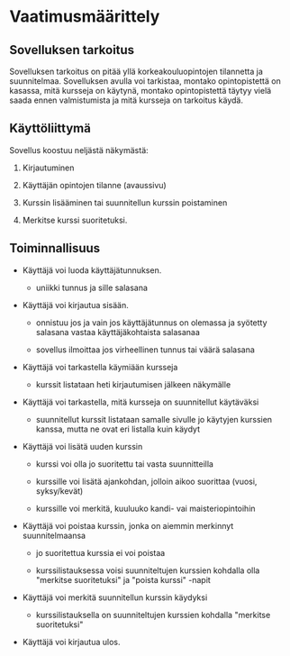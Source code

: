 # Vaatimusmäärittely

## Sovelluksen tarkoitus

Sovelluksen tarkoitus on pitää yllä korkeakouluopintojen tilannetta ja suunnitelmaa. Sovelluksen avulla voi tarkistaa, montako opintopistettä on kasassa, mitä kursseja on käytynä, montako opintopistettä täytyy vielä saada ennen valmistumista ja mitä kursseja on tarkoitus käydä.

## Käyttöliittymä

Sovellus koostuu neljästä näkymästä:

1. Kirjautuminen

2. Käyttäjän opintojen tilanne (avaussivu)

3. Kurssin lisääminen tai suunnitellun kurssin poistaminen

4. Merkitse kurssi suoritetuksi. 

## Toiminnallisuus

- Käyttäjä voi luoda käyttäjätunnuksen.

    - uniikki tunnus ja sille salasana

- Käyttäjä voi kirjautua sisään.

    - onnistuu jos ja vain jos käyttäjätunnus on olemassa ja syötetty salasana vastaa käyttäjäkohtaista salasanaa
    
    - sovellus ilmoittaa jos virheellinen tunnus tai väärä salasana

- Käyttäjä voi tarkastella käymiään kursseja 

    - kurssit listataan heti kirjautumisen jälkeen näkymälle

- Käyttäjä voi tarkastella, mitä kursseja on suunnitellut käytäväksi

    - suunnitellut kurssit listataan samalle sivulle jo käytyjen kurssien kanssa, mutta ne ovat eri listalla kuin käydyt

- Käyttäjä voi lisätä uuden kurssin

    - kurssi voi olla jo suoritettu tai vasta suunnitteilla

    - kurssille voi lisätä ajankohdan, jolloin aikoo suorittaa (vuosi, syksy/kevät)

    - kurssille voi merkitä, kuuluuko kandi- vai maisteriopintoihin

- Käyttäjä voi poistaa kurssin, jonka on aiemmin merkinnyt suunnitelmaansa

    - jo suoritettua kurssia ei voi poistaa

    - kurssilistauksessa voisi suunniteltujen kurssien kohdalla olla "merkitse suoritetuksi" ja "poista kurssi" -napit

- Käyttäjä voi merkitä suunnitellun kurssin käydyksi

    - kurssilistauksella on suunniteltujen kurssien kohdalla "merkitse suoritetuksi"

- Käyttäjä voi kirjautua ulos.
